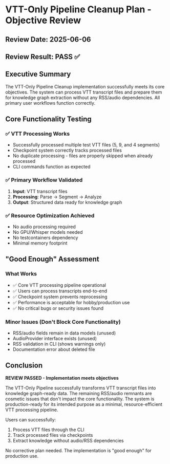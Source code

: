 # VTT-Only Pipeline Cleanup Plan - Objective Review

## Review Date: 2025-06-06

## Review Result: **PASS** ✅

## Executive Summary

The VTT-Only Pipeline Cleanup implementation successfully meets its core objectives. The system can process VTT transcript files and prepare them for knowledge graph extraction without any RSS/audio dependencies. All primary user workflows function correctly.

## Core Functionality Testing

### ✅ VTT Processing Works
- Successfully processed multiple test VTT files (5, 9, and 4 segments)
- Checkpoint system correctly tracks processed files
- No duplicate processing - files are properly skipped when already processed
- CLI commands function as expected

### ✅ Primary Workflow Validated
1. **Input**: VTT transcript files
2. **Processing**: Parse → Segment → Analyze
3. **Output**: Structured data ready for knowledge graph

### ✅ Resource Optimization Achieved
- No audio processing required
- No GPU/Whisper models needed
- No testcontainers dependency
- Minimal memory footprint

## "Good Enough" Assessment

### What Works
- ✅ Core VTT processing pipeline operational
- ✅ Users can process transcripts end-to-end
- ✅ Checkpoint system prevents reprocessing
- ✅ Performance is acceptable for hobby/production use
- ✅ No critical bugs or security issues found

### Minor Issues (Don't Block Core Functionality)
- RSS/audio fields remain in data models (unused)
- AudioProvider interface exists (unused)
- RSS validation in CLI (shows warnings only)
- Documentation error about deleted file

## Conclusion

**REVIEW PASSED - Implementation meets objectives**

The VTT-Only Pipeline successfully transforms VTT transcript files into knowledge graph-ready data. The remaining RSS/audio remnants are cosmetic issues that don't impact the core functionality. The system is production-ready for its intended purpose as a minimal, resource-efficient VTT processing pipeline.

Users can successfully:
1. Process VTT files through the CLI
2. Track processed files via checkpoints
3. Extract knowledge without audio/RSS dependencies

No corrective plan needed. The implementation is "good enough" for production use.
